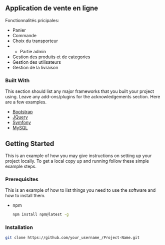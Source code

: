 ## Application de vente en ligne

Fonctionnalités pricipales:
* Panier
* Commande
* Choix du transporteur
* * Partie admin
* Gestion des produits et de categories
* Gestion des utilisateurs
* Gestion de la livraison

### Built With

This section should list any major frameworks that you built your project using. Leave any add-ons/plugins for the acknowledgements section. Here are a few examples.
* [Bootstrap](https://getbootstrap.com)
* [JQuery](https://jquery.com)
* [Symfony](https://symfony.com)
* [MySQL](https://www.mysql.com)



<!-- GETTING STARTED -->
## Getting Started

This is an example of how you may give instructions on setting up your project locally.
To get a local copy up and running follow these simple example steps.

### Prerequisites

This is an example of how to list things you need to use the software and how to install them.
* npm
  ```sh
  npm install npm@latest -g
  ```

### Installation

   ```sh
   git clone https://github.com/your_username_/Project-Name.git
   ```
